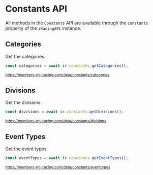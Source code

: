 # Constants API

All methods in the `Constants` API are available through the `constants` property of the `iRacingAPI` instance.

## Categories

Get the categories.

```ts
const categories = await ir.constants.getCategories();
```
<sub>https://members-ng.iracing.com/data/constants/categories</sub>

## Divisions

Get the divisions.

```ts
const divisions = await ir.constants.getDivisions();
```
<sub>https://members-ng.iracing.com/data/constants/divisions</sub>

## Event Types

Get the event types.

```ts
const eventTypes = await ir.constants.getEventTypes();
```
<sub>https://members-ng.iracing.com/data/constants/eventtypes</sub>